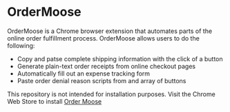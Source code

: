 # OrderMoose
OrderMoose is a Chrome browser extension that automates parts of the online order fulfillment process. OrderMoose allows users to do the following:
- Copy and patse complete shipping information with the click of a button
- Generate plain-text order receipts from online checkout pages
- Automatically fill out an expense tracking form
- Paste order denial reason scripts from and array of buttons

This repository is not intended for installation purposes. Visit the Chrome Web Store to install [Order Moose](https://chromewebstore.google.com/detail/ordermoose/cdopmhafkpdjgcnfdepbhhgepnclhipl)



